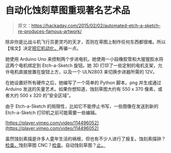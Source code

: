 # 自动化蚀刻草图重现著名艺术品

> 原文：<https://hackaday.com/2015/02/02/automated-etch-a-sketch-re-produces-famous-artwork/>

除非你是比战斗机飞行员更灵巧的天才，否则在草图上制作任何东西都很难。所以【埃文】决定[把它机动化，](http://www.evanlong.info/projects/etching/)再骗一点。

她使用 Arduino Uno 来控制两个步进电机，她使用一小段橡胶管和大猩猩胶水将这两个电机绑定到 Etch-a-Sketch 旋钮。她 3D 打印了一些定制的电机支架，允许电机直接放置在旋钮上方，以及一个 ULN2803 来切换步进器所需的 12V。

在她设置好所有硬件之后，她编写了一个简单的 Python 脚本。png 并生成通过 Arduino 发送的矢量艺术。如果你想知道，蚀刻草图大约有 550 x 370 像素，或者大约 500 x 320 的“安全区域”。

由于 Etch-a-Sketch 的局限性，比如它不能停止书写，一些图像在发送到新的 Etch-a-Sketch 打印机之前可能需要一些编辑。

[https://player.vimeo.com/video/114496052](https://player.vimeo.com/video/114496052)

虽然蚀刻素描是许多人童年生活的祸根，但也有不少人进行了报复。蚀刻素描钟？[检查。](http://hackaday.com/2014/03/28/an-etch-a-sketch-to-fetch-the-time/)蚀刻草图 CNC？[检查](http://hackaday.com/2011/03/14/cnc-etch-a-sketch-draws-on-itself/)。自动蚀刻草图？[止。](http://hackaday.com/2012/02/06/robotic-etch-a-sketch-draws-grayscale-images/)